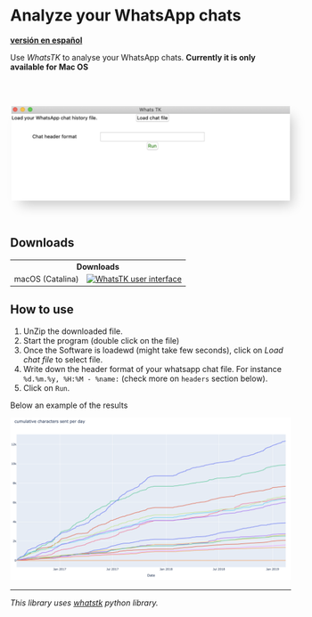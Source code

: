 # Analyze your WhatsApp chats
**[versión en español](esp.md)**

Use *WhatsTK* to analyse your WhatsApp chats. **Currently it is only available for Mac OS**

<br>
<br>
<p style="text-align: center;">
<img src="assets/app-screenshot.png" alt="WhatsTK user interface" width="500" height='auto' style="box-shadow: 10px 13px 21px -6px
rgba(0,0,0,0.22);">
</p>
<br>

## Downloads

<view style="display: flex, justify-content: center">
    <table class="tg">
    <tr>
        <th class="tg-fymr" colspan="2">Downloads</th>
    </tr>
    <tr>
        <td class="tg-0pky">macOS (Catalina)</td>
    <td class="tg-0pky"><a href="dist/WhatsTK.zip"><img src="https://img.shields.io/badge/download_zip-brightgreen.svg"
    alt="WhatsTK user interface" width="100%"></a>
    </td>
    </tr>
    </table>
</view>

## How to use
1. UnZip the downloaded file.
2. Start the program (double click on the file)
3. Once the Software is loadewd (might take few seconds), click on _Load chat file_ to select file.
4. Write down the header format of your whatsapp chat file. For instance `%d.%m.%y, %H:%M - %name:` (check more on
   `headers` section below).
5. Click on `Run`.

Below an example of the results

![](assets/stats.png)

---

*This library uses [whatstk](https://lcsrg.me/whatstk) python library.*